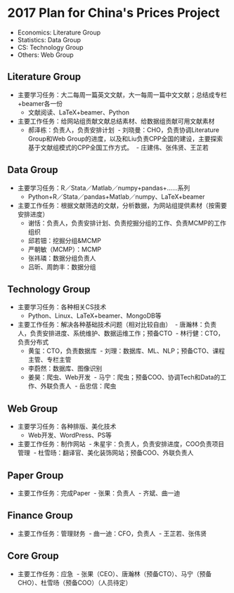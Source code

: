 # 2017 Plan for China's Prices Project

- Economics: Literature Group
- Statistics: Data Group
- CS: Technology Group
- Others: Web Group

## Literature Group
- 主要学习任务：大二每周一篇英文文献，大一每周一篇中文文献；总结成专栏+beamer各一份
  - 文献阅读、LaTeX+beamer、Python
- 主要工作任务：给网站组贡献文献总结素材、给数据组贡献可用文献素材
  - 郝泽栋：负责人，负责安排计划
  - 刘晓曼：CHO，负责协调Literature Group和Web Group的进度，以及和Liu负责CPP全国的建设，主要探索基于文献组模式的CPP全国工作方式。
  - 庄建伟、张伟贤、王芷若
  
## Data Group
- 主要学习任务：R／Stata／Matlab／numpy+pandas+……系列
  - Python+R／Stata／pandas+Matlab／numpy、LaTeX+beamer
- 主要工作任务：根据文献筛选的文献，分析数据，为网站组提供素材（按需要安排进度）
  - 谢恬：负责人，负责安排计划、负责挖掘分组的工作、负责MCMP的工作组织
  - 邱若钿：挖掘分组&MCMP
  - 严朝敏（MCMP）：MCMP
  - 张祎璘：数据分组负责人
  - 吕昕、周韵丰：数据分组
  
## Technology Group
- 主要学习任务：各种相关CS技术
  - Python、Linux、LaTeX+beamer、MongoDB等
- 主要工作任务：解决各种基础技术问题（相对比较自由）
  - 唐瀚林：负责人，负责安排进度、系统维护、数据运维工作；预备CTO
  - 林行健：CTO，负责分布式
  - 黄玺：CTO，负责数据库
  - 刘理：数据库、ML、NLP；预备CTO、课程主管、专栏主管
  - 李蔚然：数据库、图像识别
  - 姜昊：爬虫、Web开发
  - 马宁：爬虫；预备COO、协调Tech和Data的工作、外联负责人
  - 岳忠信：爬虫
  
## Web Group
- 主要学习任务：各种排版、美化技术
  - Web开发、WordPress、PS等
- 主要工作任务：制作网站
  - 朱星宇：负责人，负责安排进度，COO负责项目管理
  - 杜雪旸：翻译官、美化装饰网站；预备COO、外联负责人
    
    
## Paper Group
- 主要工作任务：完成Paper
  - 张果：负责人
  - 齐斌、曲一迪

## Finance Group
- 主要工作任务：管理财务
  - 曲一迪：CFO，负责人
  - 王芷若、张伟贤
  
## Core Group
- 主要工作任务：应急
  - 张果（CEO）、唐瀚林（预备CTO）、马宁（预备CHO）、杜雪旸（预备COO）（人员待定）
 
